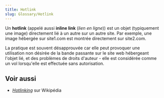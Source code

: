 ```yaml
---
title: Hotlink
slug: Glossary/Hotlink
---
```


Un **hotlink** (appelé aussi **inline link** (_lien en ligne_)) est un objet (typiquement une image) directement lié à un autre sur un autre site. Par exemple, une image hébergée sur site1.com est montrée directement sur site2.com.

La pratique est souvent désapprouvée car elle peut provoquer une utilisation non désirée de la bande passante sur le site web hébergeant l'objet lié, et des problèmes de droits d'auteur - elle est considérée comme un vol lorsqu'elle est effectuée sans autorisation.

## Voir aussi

- [<i lang="en">Hotlinking</i>](https://fr.wikipedia.org/wiki/Hotlinking) sur Wikipédia
